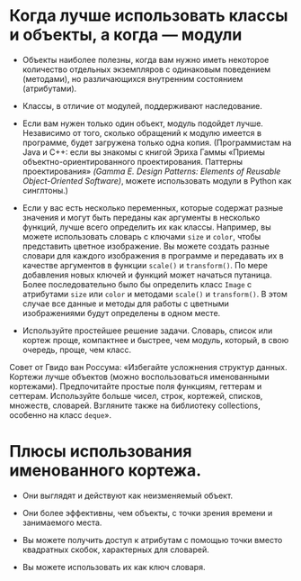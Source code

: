 # Когда лучше использовать классы и объекты, а когда — модули

* Объекты наиболее полезны, когда вам нужно иметь некоторое количество отдельных экземпляров
с одинаковым поведением (методами), но различающихся внутренним состоянием (атрибутами).

* Классы, в отличие от модулей, поддерживают наследование.

* Если вам нужен только один объект, модуль подойдет лучше. Независимо от того, сколько обращений
к модулю имеется в программе, будет загружена только одна копия.
(Программистам на Java и С++: если вы знакомы с книгой Эриха Гаммы
«Приемы объектно-ориентированного проектирования. Паттерны проектирования»
*(Gamma E. Design Patterns: Elements of Reusable Object-Oriented Software)*,
можете использовать модули в Python как синглтоны.)

* Если у вас есть несколько переменных, которые содержат разные значения и могут быть переданы
как аргументы в несколько функций, лучше всего определить их как классы.
Например, вы можете использовать словарь с ключами `size` и `color`,
чтобы представить цветное изображение. Вы можете создать разные словари для каждого изображения
в программе и передавать их в качестве аргументов в функции `scale()` и `transform()`.
По мере добавления новых ключей и функций может начаться путаница.
Более последовательно было бы определить класс `Image` с атрибутами `size` или `color` и
методами `scale()` и `transform()`. В этом случае все данные и методы для работы
с цветными изображениями будут определены в одном месте.

* Используйте простейшее решение задачи. Словарь, список или кортеж проще, компактнее и быстрее,
чем модуль, который, в свою очередь, проще, чем класс.

Совет от Гвидо ван Россума: «Избегайте усложнения структур данных. Кортежи лучше объектов
(можно воспользоваться именованными кортежами). Предпочитайте простые поля функциям, геттерам и
сеттерам. Используйте больше чисел, строк, кортежей, списков, множеств, словарей.
Взгляните также на библиотеку collections, особенно на класс `deque`».


# Плюсы использования именованного кортежа.

* Они выглядят и действуют как неизменяемый объект.

* Они более эффективны, чем объекты, с точки зрения времени и занимаемого места.

* Вы можете получить доступ к атрибутам с помощью точки вместо квадратных скобок, характерных для
словарей.

* Вы можете использовать их как ключ словаря.
